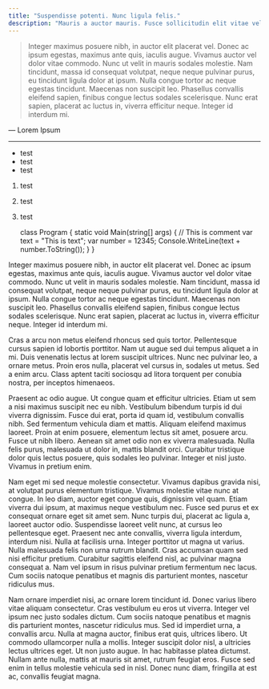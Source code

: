 ```yaml
---
title: "Suspendisse potenti. Nunc ligula felis."
description: "Mauris a auctor mauris. Fusce sollicitudin elit vitae velit commodo, a elementum purus rhoncus. Donec bibendum ante blandit accumsan pellentesque. Donec tincidunt mi non odio."
---
```

>Integer maximus posuere nibh, in auctor elit placerat vel. Donec ac ipsum egestas, maximus ante quis, iaculis augue. Vivamus auctor vel dolor vitae commodo. Nunc ut velit in mauris sodales molestie. Nam tincidunt, massa id consequat volutpat, neque neque pulvinar purus, eu tincidunt ligula dolor at ipsum. Nulla congue tortor ac neque egestas tincidunt. Maecenas non suscipit leo. Phasellus convallis eleifend sapien, finibus congue lectus sodales scelerisque. Nunc erat sapien, placerat ac luctus in, viverra efficitur neque. Integer id interdum mi.
<footer>— Lorem Ipsum</footer>

---

- test
- test
- test


1. test
2. test
3. test


    class Program
      {
        static void Main(string[] args)
      {
        // This is comment
        var text = "This is text";
        var number = 12345;
        Console.WriteLine(text + number.ToString());
      }
    }

Integer maximus posuere nibh, in auctor elit placerat vel. Donec ac ipsum egestas, maximus ante quis, iaculis augue. Vivamus auctor vel dolor vitae commodo. Nunc ut velit in mauris sodales molestie. Nam tincidunt, massa id consequat volutpat, neque neque pulvinar purus, eu tincidunt ligula dolor at ipsum. Nulla congue tortor ac neque egestas tincidunt. Maecenas non suscipit leo. Phasellus convallis eleifend sapien, finibus congue lectus sodales scelerisque. Nunc erat sapien, placerat ac luctus in, viverra efficitur neque. Integer id interdum mi.

Cras a arcu non metus eleifend rhoncus sed quis tortor. Pellentesque cursus sapien id lobortis porttitor. Nam ut augue sed dui tempus aliquet a in mi. Duis venenatis lectus at lorem suscipit ultrices. Nunc nec pulvinar leo, a ornare metus. Proin eros nulla, placerat vel cursus in, sodales ut metus. Sed a enim arcu. Class aptent taciti sociosqu ad litora torquent per conubia nostra, per inceptos himenaeos.

Praesent ac odio augue. Ut congue quam et efficitur ultricies. Etiam ut sem a nisi maximus suscipit nec eu nibh. Vestibulum bibendum turpis id dui viverra dignissim. Fusce dui erat, porta id quam id, vestibulum convallis nibh. Sed fermentum vehicula diam et mattis. Aliquam eleifend maximus laoreet. Proin at enim posuere, elementum lectus sit amet, posuere arcu. Fusce ut nibh libero. Aenean sit amet odio non ex viverra malesuada. Nulla felis purus, malesuada ut dolor in, mattis blandit orci. Curabitur tristique dolor quis lectus posuere, quis sodales leo pulvinar. Integer et nisl justo. Vivamus in pretium enim.

Nam eget mi sed neque molestie consectetur. Vivamus dapibus gravida nisi, at volutpat purus elementum tristique. Vivamus molestie vitae nunc at congue. In leo diam, auctor eget congue quis, dignissim vel quam. Etiam viverra dui ipsum, at maximus neque vestibulum nec. Fusce sed purus et ex consequat ornare eget sit amet sem. Nunc turpis dui, placerat ac ligula a, laoreet auctor odio. Suspendisse laoreet velit nunc, at cursus leo pellentesque eget. Praesent nec ante convallis, viverra ligula interdum, interdum nisi. Nulla at facilisis urna. Integer porttitor ut magna ut varius. Nulla malesuada felis non urna rutrum blandit. Cras accumsan quam sed nisi efficitur pretium. Curabitur sagittis eleifend nisl, ac pulvinar magna consequat a. Nam vel ipsum in risus pulvinar pretium fermentum nec lacus. Cum sociis natoque penatibus et magnis dis parturient montes, nascetur ridiculus mus.

Nam ornare imperdiet nisi, ac ornare lorem tincidunt id. Donec varius libero vitae aliquam consectetur. Cras vestibulum eu eros ut viverra. Integer vel ipsum nec justo sodales dictum. Cum sociis natoque penatibus et magnis dis parturient montes, nascetur ridiculus mus. Sed id imperdiet urna, a convallis arcu. Nulla at magna auctor, finibus erat quis, ultrices libero. Ut commodo ullamcorper nulla a mollis. Integer suscipit dolor nisl, a ultricies lectus ultrices eget. Ut non justo augue. In hac habitasse platea dictumst. Nullam ante nulla, mattis at mauris sit amet, rutrum feugiat eros. Fusce sed enim in tellus molestie vehicula sed in nisl. Donec nunc diam, fringilla at est ac, convallis feugiat magna.

